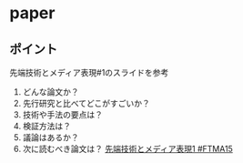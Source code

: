 # paper  
## ポイント
 先端技術とメディア表現#1のスライドを参考
1. どんな論文か？
2. 先行研究と比べてどこがすごいか？
3. 技術や手法の要点は？
4. 検証方法は？
5. 議論はあるか？
6. 次に読むべき論文は？
[先端技術とメディア表現1 #FTMA15]()
